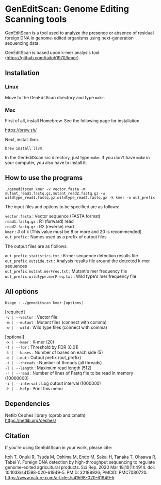 # GenEditScan: Genome Editing Scanning tools
GenEditScan is a tool used to analyze the presence or absence of residual foreign DNA in genome-edited organisms using next-generation sequencing data.

GenEditScan is based upon k-mer analysis tool (https://github.com/taitoh1970/kmer).

## Installation

### Linux
Move to the GenEditScan directory and type `make`.

### Mac
First of all, install Homebrew. See the following page for installation.

https://brew.sh/

Next, install llvm.

`brew install llvm`

In the GenEditScan src directory, just type `make`. If you don't have `make` in your computer, you also have to install it.

## How to use the programs
    ./geneditscan kmer -v vector.fasta -m mutant_read1.fastq.gz,mutant_read2.fastq.gz -w wildtype_read1.fastq.gz,wildtype_read2.fastq.gz -k kmer -o out_prefix

The input files and options to be specified are as follows:

`vector.fasta`   : Vector sequence (FASTA format)  
`read1.fastq.gz` : R1 (forward) read  
`read2.fastq.gz` : R2 (reverse) read  
`kmer`           : # of k (This value must be 8 or more and 20 is recommended)  
`out_prefix`     : Names used as a prefix of output files

The output files are as flollows:

`out_prefix.statistics.txt`       : K-mer sequence detection results file  
`out_prefix.outside.txt`          : Analysis results file around the detected k-mer sequences  
`out_prefix.mutant.merFreq.txt`   : Mutant's mer frequency file  
`out_prefix.wildtype.merFreq.txt` : Wild type's mer frequency file

## All options
`Usage : ./geneditscan kmer [options]`

[required]  
`-v | --vector`   : Vector file  
`-m | --mutant`   : Mutant files (connect with comma)  
`-w | --wild`     : Wild type files (connect with comma)

[optional]  
`-k | --kmer`     : K-mer (20)  
`-f | --fdr`      : Threshold by FDR (0.01)  
`-b | --bases`    : Number of bases on each side (5)  
`-o | --out`      : Output prefix (out_prefix)  
`-t | --threads`  : Number of threads (all threads)  
`-l | --length`   : Maximum read length (512)  
`-r | --read`     : Number of lines of Fastq file to be read in memory (10000000)  
`-i | --interval` : Log output interval (1000000)  
`-h | --help`     : Print this menu

## Dependencies
Netlib Cephes library (cprob and cmath)  
https://netlib.org/cephes/

## Citation
If you're using GenEditScan in your work, please cite:

Itoh T, Onuki R, Tsuda M, Oshima M, Endo M, Sakai H, Tanaka T, Ohsawa R, Tabei Y. Foreign DNA detection by high-throughput sequencing to regulate genome-edited agricultural products. Sci Rep. 2020 Mar 18;10(1):4914. doi: 10.1038/s41598-020-61949-5. PMID: 32188926; PMCID: PMC7080720.  
https://www.nature.com/articles/s41598-020-61949-5
